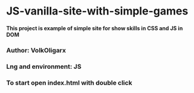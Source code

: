 # JS-vanilla-site-with-simple-games

#### This project is example of simple site for show skills in CSS and JS in DOM

### Author: VolkOligarx

### Lng and environment: JS

### To start open index.html with double click
